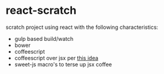 # react-scratch

scratch project using react with the following characteristics:
- gulp based build/watch
- bower
- coffeescript
- coffeescript over jsx per [this idea](http://blog.vjeux.com/2013/javascript/react-coffeescript.html)
- sweet-js macro's to terse up jsx coffee
